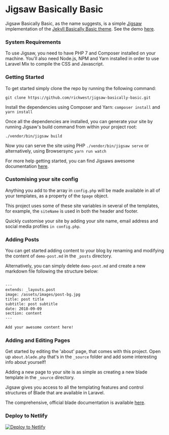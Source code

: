 # Jigsaw Basically Basic

Jigsaw Basically Basic, as the name suggests, is a simple [Jigsaw](https://jigsaw.tighten.co/) implementation of the [Jekyll Basically Basic theme](https://github.com/mmistakes/jekyll-theme-basically-basic). See the demo [here](https://jigsaw-basically-basic.netlify.com/).

### System Requirements
To use Jigsaw, you need to have PHP 7 and Composer installed on your machine. You'll also need Node.js, NPM and Yarn installed in order to use Laravel Mix to compile the CSS and Javascript.

### Getting Started
To get started simply clone the repo by running the following command:

``` git clone https://github.com/rickwest/jigsaw-basically-basic.git ```
 
Install the dependencies using Composer and Yarn:
``` composer install ```  and ``` yarn install ```

Once all the dependencies are installed, you can generate your site by running Jigsaw's build command from within your project root:

``` ./vendor/bin/jigsaw build ```

Now you can serve the site using PHP ``` ./vendor/bin/jigsaw serve ``` or alternatively, using Browsersync ``` yarn run watch ```

For more help getting started, you can find Jigsaws awesome documentation [here](https://jigsaw.tighten.co/docs/building-and-previewing/).


### Customising your site config
Anything you add to the array in ```config.php``` will be made available in all of your templates, as a property of the ```$page``` object.

This project uses some of these site variables in several of the templates, for example, the ```siteName``` is used in both the header and footer.

Quickly customise your site by adding your site name, email address and social media profiles ```in config.php```.


### Adding Posts
You can get started adding content to your blog by renaming and modifying the content of ```demo-post.md``` in the ```_posts``` directory.

Alternatively, you can simply delete ```demo-post.md``` and create a new markdown file following the structure below:
```markdown

---
extends: _layouts.post
image: /assets/images/post-bg.jpg
title: post title
subtitle: post subtitle
date: 2018-09-09
section: content
---

Add your awesome content here!

```

### Adding and Editing Pages
Get started by editing the 'about' page, that comes with this project. Open up ```about.blade.php``` that's in the ```_source``` folder and add some interesting info about yourself!

Adding a new page to your site is as simple as creating a new blade template in the ```_source``` directory.

Jigsaw gives you access to all the templating features and control structures of Blade that are available in Laravel.

The comprehensive, official blade documentation is available [here](https://laravel.com/docs/5.6/blade). 


### Deploy to Netlify

[![Deploy to Netlify](https://www.netlify.com/img/deploy/button.svg)](https://app.netlify.com/start/deploy?repository=https://github.com/rickwest/jigsaw-basically-basic)

